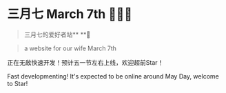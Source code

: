 # 三月七 March 7th 🥰🥰🥰

> 三月七的爱好者站** **🥰

> a website for our wife March 7th

正在无敌快速开发！预计五一节左右上线，欢迎超前Star！

Fast developmenting! It's expected to be online around May Day, welcome to Star!
